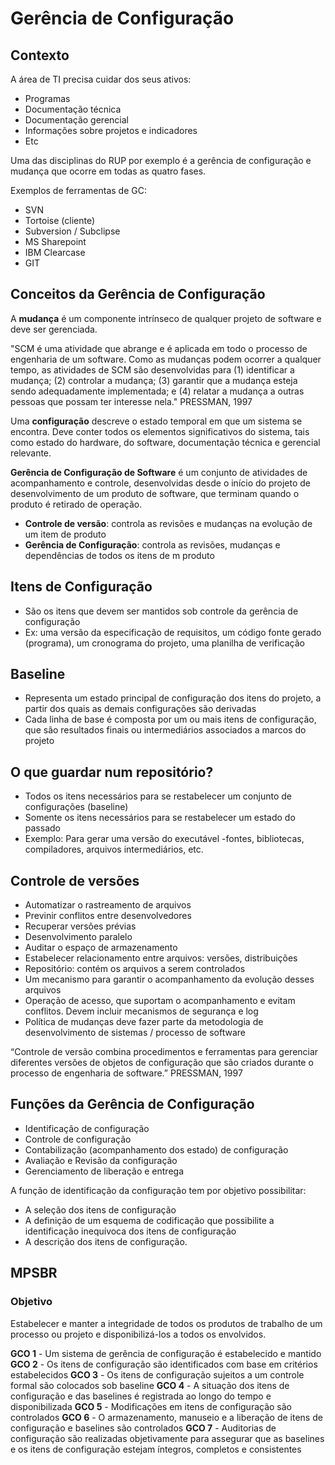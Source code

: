 # Gerência de Configuração

## Contexto

A área de TI precisa cuidar dos seus ativos:
- Programas
- Documentação técnica
- Documentação gerencial
- Informações sobre projetos e indicadores
- Etc

Uma das disciplinas do RUP por exemplo é a gerência de configuração e mudança que ocorre em todas as quatro fases.

Exemplos de ferramentas de GC:
- SVN
- Tortoise (cliente)
- Subversion / Subclipse
- MS Sharepoint
- IBM Clearcase
- GIT

## Conceitos da Gerência de Configuração

A **mudança** é um componente intrínseco de qualquer projeto de software e deve ser gerenciada.

"SCM é uma atividade que abrange e é aplicada em todo o processo de engenharia de um software. Como as mudanças podem ocorrer a qualquer tempo, as atividades de SCM são desenvolvidas para (1) identificar a mudança; (2) controlar a mudança; (3) garantir que a mudança esteja sendo adequadamente implementada; e (4) relatar a mudança a outras pessoas que possam ter interesse nela." PRESSMAN, 1997

Uma **configuração** descreve o estado temporal em que um sistema se encontra. Deve conter todos os elementos significativos do sistema, tais como estado do hardware, do software, documentação técnica e gerencial relevante.

**Gerência de Configuração de Software** é um conjunto de atividades de acompanhamento e controle, desenvolvidas desde o início do projeto de desenvolvimento de um produto de software, que terminam quando o produto é retirado de operação.

- **Controle de versão**: controla as revisões e mudanças na evolução de um item de produto
- **Gerência de Configuração**: controla as revisões, mudanças e dependências de todos os itens de m produto

## Itens de Configuração

- São os itens que devem ser mantidos sob controle da gerência de configuração
- Ex: uma versão da especificação de requisitos, um código fonte gerado (programa), um cronograma do projeto, uma planilha de verificação

## Baseline

- Representa um estado principal de configuração dos itens do projeto, a partir dos quais as demais configurações são derivadas
- Cada linha de base é composta por um ou mais itens de configuração, que são resultados finais ou intermediários associados a marcos do projeto

## O que guardar num repositório?

- Todos os itens necessários para se restabelecer um conjunto de configurações (baseline)
- Somente os itens necessários para se restabelecer um estado do passado
- Exemplo: Para gerar uma versão do executável -fontes, bibliotecas, compiladores, arquivos intermediários, etc.

## Controle de versões

- Automatizar o rastreamento de arquivos
- Previnir conflitos entre desenvolvedores
- Recuperar versões prévias
- Desenvolvimento paralelo
- Auditar o espaço de armazenamento
- Estabelecer relacionamento entre arquivos: versões, distribuições
- Repositório: contém os arquivos a serem controlados
- Um mecanismo para garantir o acompanhamento da evolução desses arquivos
- Operação de acesso, que suportam o acompanhamento e evitam conflitos. Devem incluir mecanismos de segurança e log
- Política de mudanças deve fazer parte da metodologia de desenvolvimento de sistemas / processo de software
  
“Controle de versão combina procedimentos e ferramentas para gerenciar diferentes versões de objetos de configuração que são criados durante o processo de engenharia de software.” PRESSMAN, 1997

## Funções da Gerência de Configuração

- Identificação de configuração
- Controle de configuração
- Contabilização (acompanhamento dos estado) de configuração
- Avaliação e Revisão da configuração
- Gerenciamento de liberação e entrega

A função de identificação da configuração tem por objetivo possibilitar:

- A seleção dos itens de configuração
- A definição de um esquema de codificação que possibilite a identificação inequívoca dos itens de configuração
- A descrição dos itens de configuração.

## MPSBR

### Objetivo

Estabelecer e manter a integridade de todos os produtos de trabalho de um processo ou projeto e disponibilizá-los a todos os envolvidos.

**GCO 1** - Um sistema de gerência de configuração é estabelecido e mantido
**GCO 2** - Os itens de configuração são identificados com base em critérios estabelecidos
**GCO 3** - Os itens de configuração sujeitos a um controle formal são colocados sob baseline
**GCO 4** - A situação dos itens de configuração e das baselines é registrada ao longo do tempo e disponibilizada
**GCO 5** - Modificações em itens de configuração são controlados
**GCO 6** - O armazenamento, manuseio e a liberação de itens de configuração e baselines são controlados
**GCO 7** - Auditorias de configuração são realizadas objetivamente para assegurar que as baselines e os itens de configuração estejam íntegros, completos e consistentes
